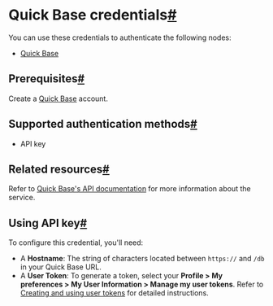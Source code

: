 [](https://github.com/n8n-io/n8n-docs/edit/main/docs/integrations/builtin/credentials/quickbase.md "Edit this page")

# Quick Base credentials[#](#quick-base-credentials "Permanent link")

You can use these credentials to authenticate the following nodes:

*   [Quick Base](../../app-nodes/n8n-nodes-base.quickbase/)

## Prerequisites[#](#prerequisites "Permanent link")

Create a [Quick Base](https://www.quickbase.com/) account.

## Supported authentication methods[#](#supported-authentication-methods "Permanent link")

*   API key

## Related resources[#](#related-resources "Permanent link")

Refer to [Quick Base's API documentation](https://developer.quickbase.com/auth/) for more information about the service.

## Using API key[#](#using-api-key "Permanent link")

To configure this credential, you'll need:

*   A **Hostname**: The string of characters located between `https://` and `/db` in your Quick Base URL.
*   A **User Token**: To generate a token, select your **Profile > My preferences > My User Information > Manage my user tokens**. Refer to [Creating and using user tokens](https://helpv2.quickbase.com/hc/en-us/articles/4570374095124-Creating-and-using-user-tokens) for detailed instructions.